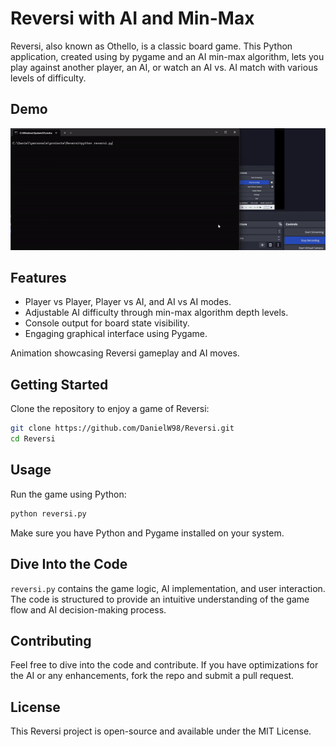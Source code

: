 # Reversi with AI and Min-Max

Reversi, also known as Othello, is a classic board game. This Python application, created using by pygame and an AI min-max algorithm, lets you play against another player, an AI, or watch an AI vs. AI match with various levels of difficulty.

## Demo

![Reversi Animation](https://github.com/danielw98/Reversi/blob/master/Reversi.gif?raw=true)


## Features

- Player vs Player, Player vs AI, and AI vs AI modes.
- Adjustable AI difficulty through min-max algorithm depth levels.
- Console output for board state visibility.
- Engaging graphical interface using Pygame.

Animation showcasing Reversi gameplay and AI moves.

## Getting Started

Clone the repository to enjoy a game of Reversi:

```bash
git clone https://github.com/DanielW98/Reversi.git
cd Reversi
```

## Usage

Run the game using Python:

```bash
python reversi.py
```

Make sure you have Python and Pygame installed on your system.

## Dive Into the Code

`reversi.py` contains the game logic, AI implementation, and user interaction. The code is structured to provide an intuitive understanding of the game flow and AI decision-making process.

## Contributing

Feel free to dive into the code and contribute. If you have optimizations for the AI or any enhancements, fork the repo and submit a pull request.

## License

This Reversi project is open-source and available under the MIT License.